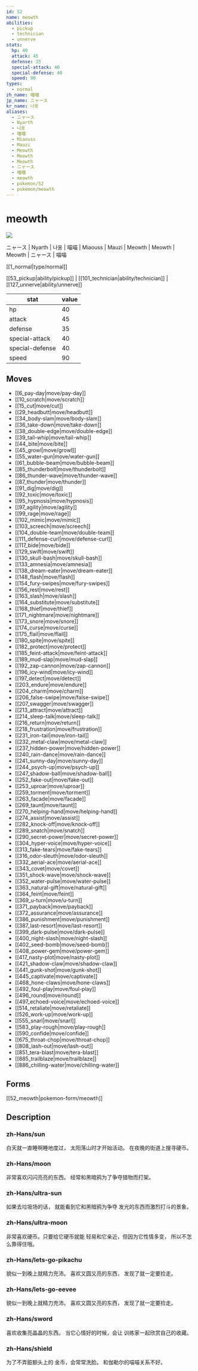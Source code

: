 ```yaml
---
id: 52
name: meowth
abilities:
  - pickup
  - technician
  - unnerve
stats:
  hp: 40
  attack: 45
  defense: 35
  special-attack: 40
  special-defense: 40
  speed: 90
types:
  - normal
zh_name: 喵喵
jp_name: ニャース
kr_name: 나옹
aliases:
  - ニャース
  - Nyarth
  - 나옹
  - 喵喵
  - Miaouss
  - Mauzi
  - Meowth
  - Meowth
  - Meowth
  - ニャース
  - 喵喵
  - meowth
  - pokemon/52
  - pokemon/meowth
---
```

# meowth

![](https://raw.githubusercontent.com/PokeAPI/sprites/master/sprites/pokemon/52.png)

ニャース | Nyarth | 나옹 | 喵喵 | Miaouss | Mauzi | Meowth | Meowth | Meowth | ニャース | 喵喵

[[1_normal|type/normal]]

[[53_pickup|ability/pickup]] | [[101_technician|ability/technician]] | [[127_unnerve|ability/unnerve]]

|stat|value|
|---|---|
|hp|40|
|attack|45|
|defense|35|
|special-attack|40|
|special-defense|40|
|speed|90|


## Moves

- [[6_pay-day|move/pay-day]]
- [[10_scratch|move/scratch]]
- [[15_cut|move/cut]]
- [[29_headbutt|move/headbutt]]
- [[34_body-slam|move/body-slam]]
- [[36_take-down|move/take-down]]
- [[38_double-edge|move/double-edge]]
- [[39_tail-whip|move/tail-whip]]
- [[44_bite|move/bite]]
- [[45_growl|move/growl]]
- [[55_water-gun|move/water-gun]]
- [[61_bubble-beam|move/bubble-beam]]
- [[85_thunderbolt|move/thunderbolt]]
- [[86_thunder-wave|move/thunder-wave]]
- [[87_thunder|move/thunder]]
- [[91_dig|move/dig]]
- [[92_toxic|move/toxic]]
- [[95_hypnosis|move/hypnosis]]
- [[97_agility|move/agility]]
- [[99_rage|move/rage]]
- [[102_mimic|move/mimic]]
- [[103_screech|move/screech]]
- [[104_double-team|move/double-team]]
- [[111_defense-curl|move/defense-curl]]
- [[117_bide|move/bide]]
- [[129_swift|move/swift]]
- [[130_skull-bash|move/skull-bash]]
- [[133_amnesia|move/amnesia]]
- [[138_dream-eater|move/dream-eater]]
- [[148_flash|move/flash]]
- [[154_fury-swipes|move/fury-swipes]]
- [[156_rest|move/rest]]
- [[163_slash|move/slash]]
- [[164_substitute|move/substitute]]
- [[168_thief|move/thief]]
- [[171_nightmare|move/nightmare]]
- [[173_snore|move/snore]]
- [[174_curse|move/curse]]
- [[175_flail|move/flail]]
- [[180_spite|move/spite]]
- [[182_protect|move/protect]]
- [[185_feint-attack|move/feint-attack]]
- [[189_mud-slap|move/mud-slap]]
- [[192_zap-cannon|move/zap-cannon]]
- [[196_icy-wind|move/icy-wind]]
- [[197_detect|move/detect]]
- [[203_endure|move/endure]]
- [[204_charm|move/charm]]
- [[206_false-swipe|move/false-swipe]]
- [[207_swagger|move/swagger]]
- [[213_attract|move/attract]]
- [[214_sleep-talk|move/sleep-talk]]
- [[216_return|move/return]]
- [[218_frustration|move/frustration]]
- [[231_iron-tail|move/iron-tail]]
- [[232_metal-claw|move/metal-claw]]
- [[237_hidden-power|move/hidden-power]]
- [[240_rain-dance|move/rain-dance]]
- [[241_sunny-day|move/sunny-day]]
- [[244_psych-up|move/psych-up]]
- [[247_shadow-ball|move/shadow-ball]]
- [[252_fake-out|move/fake-out]]
- [[253_uproar|move/uproar]]
- [[259_torment|move/torment]]
- [[263_facade|move/facade]]
- [[269_taunt|move/taunt]]
- [[270_helping-hand|move/helping-hand]]
- [[274_assist|move/assist]]
- [[282_knock-off|move/knock-off]]
- [[289_snatch|move/snatch]]
- [[290_secret-power|move/secret-power]]
- [[304_hyper-voice|move/hyper-voice]]
- [[313_fake-tears|move/fake-tears]]
- [[316_odor-sleuth|move/odor-sleuth]]
- [[332_aerial-ace|move/aerial-ace]]
- [[343_covet|move/covet]]
- [[351_shock-wave|move/shock-wave]]
- [[352_water-pulse|move/water-pulse]]
- [[363_natural-gift|move/natural-gift]]
- [[364_feint|move/feint]]
- [[369_u-turn|move/u-turn]]
- [[371_payback|move/payback]]
- [[372_assurance|move/assurance]]
- [[386_punishment|move/punishment]]
- [[387_last-resort|move/last-resort]]
- [[399_dark-pulse|move/dark-pulse]]
- [[400_night-slash|move/night-slash]]
- [[402_seed-bomb|move/seed-bomb]]
- [[408_power-gem|move/power-gem]]
- [[417_nasty-plot|move/nasty-plot]]
- [[421_shadow-claw|move/shadow-claw]]
- [[441_gunk-shot|move/gunk-shot]]
- [[445_captivate|move/captivate]]
- [[468_hone-claws|move/hone-claws]]
- [[492_foul-play|move/foul-play]]
- [[496_round|move/round]]
- [[497_echoed-voice|move/echoed-voice]]
- [[514_retaliate|move/retaliate]]
- [[526_work-up|move/work-up]]
- [[555_snarl|move/snarl]]
- [[583_play-rough|move/play-rough]]
- [[590_confide|move/confide]]
- [[675_throat-chop|move/throat-chop]]
- [[808_lash-out|move/lash-out]]
- [[851_tera-blast|move/tera-blast]]
- [[885_trailblaze|move/trailblaze]]
- [[886_chilling-water|move/chilling-water]]

## Forms



[[52_meowth|pokemon-form/meowth]]

## Description

### zh-Hans/sun

白天就一直睡啊睡地度过，
太阳落山时才开始活动。
在夜晚的街道上搜寻硬币。

### zh-Hans/moon

非常喜欢闪闪亮亮的东西。
经常和黑暗鸦为了争夺猎物而打架。

### zh-Hans/ultra-sun

如果去垃圾场的话，
就能看到它和黑暗鸦为争夺
发光的东西而激烈打斗的景象。

### zh-Hans/ultra-moon

非常喜欢硬币。只要给它硬币就能
轻易和它亲近，但因为它性情多变，
所以不怎么靠得住哦。

### zh-Hans/lets-go-pikachu

貌似一到晚上就精力充沛。
喜欢又圆又亮的东西，
发现了就一定要捡走。

### zh-Hans/lets-go-eevee

貌似一到晚上就精力充沛。
喜欢又圆又亮的东西，
发现了就一定要捡走。

### zh-Hans/sword

喜欢收集亮晶晶的东西。
当它心情好的时候，会让
训练家一起欣赏自己的收藏。

### zh-Hans/shield

为了不弄脏额头上的
金币，会常常洗脸。
和伽勒尔的喵喵关系不好。

